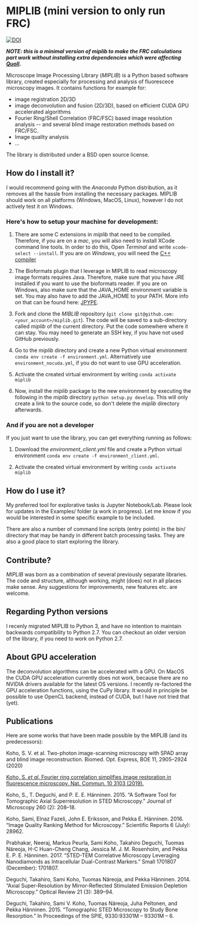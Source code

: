 # MIPLIB (mini version to only run FRC)
[![DOI](https://zenodo.org/badge/162555135.svg)](https://zenodo.org/badge/latestdoi/162555135)

***NOTE: this is a minimal version of miplib to make the FRC calculations part work without installing extra dependencies which were affecting [Quoll](https://github.com/rosalindfranklininstitute/quoll).***

Microscope Image Processing Library (*MIPLIB*) is a Python based software library, created especially for processing and analysis of fluorescece microscopy images. It contains functions for example for:

- image registration 2D/3D
- image deconvolution and fusion (2D/3D), based on efficient CUDA GPU accelerated algorithms
- Fourier Ring/Shell Correlation (FRC/FSC) based image resolution analysis -- and several blind image restoration methods based on FRC/FSC.
- Image quality analysis
- ...

The library is distributed under a BSD open source license.

## How do I install it?

I would recommend going with the *Anaconda* Python distribution, as it removes all the hassle from installing the necessary packages. MIPLIB should work on all platforms (Windows, MacOS, Linux), however I do not actively test it on Windows. 


### Here's how to setup your machine for development:

  1. There are some C extensions in *miplib* that need to be compiled. Therefore, if you are on a *mac*, you will also need to install XCode command line tools. In order to do this, Open *Terminal* and write `xcode-select --install`. If you are on *Windows*, you will need the [C++ compiler](https://wiki.python.org/moin/WindowsCompilers)

  2. The Bioformats plugin that I leverage in MIPLIB to read microscopy image formats requires Java. Therefore, make sure that you have JRE installed if you want to use the bioformats reader.  If you are on Windows, also make sure that the JAVA_HOME environment variable is set. You may also have to add the JAVA_HOME to your PATH. More info on that can be found here: [JPYPE](https://jpype.readthedocs.io/en/latest/install.html). 

3. Fork and clone the *MIBLIB* repository (`git clone git@github.com:<your_account>/miplib.git`). The code will be saved to a sub-directory called *miplib* of the current directory. Put the code somewhere where it can stay. You may need to generate an SSH key, if you have not used GitHub previously.

4. Go to the *miplib* directory and create a new Python virtual environment `conda env create -f environment.yml`. Alternatively use `environment_nocuda.yml`, if you do not want to use GPU acceleration. 

5. Activate the created virtual environment by writing `conda activate miplib`

6. Now, install the *miplib* package to the new environment by executing the following in the *miplib* directory `python setup.py develop`. This will only create a link to the source code, so don't delete the *miplib* directory afterwards. 

### And if you are not a developer

If you just want to use the library, you can get everything running as follows:

1. Download the *environment_client.yml* file and create a Python virtual environment `conda env create -f environment_client.yml`. 

2. Activate the created virtual environment by writing `conda activate miplib`

## How do I use it?

My preferred tool for explorative tasks is Jupyter Notebook/Lab. Please look for updates in the Examples/ folder (a work in progress). Let me know if you would be interested in some specific example to be included. 

There are also a number of command line scripts (entry points) in the bin/ directory that may be handy in different batch processing tasks. They are also a good place to start exploring the library.

## Contribute?

*MIPLIB* was born as a combination of several previously separate libraries. The code and structure, although working, might (does) not in all places make sense. Any suggestions for improvements, new features etc. are welcome. 

## Regarding Python versions

I recenly migrated MIPLIB to Python 3, and have no intention to maintain backwards compatibility to Python 2.7. You can checkout an older version of the library, if you need to work on Python 2.7.

## About GPU acceleration

The deconvolution algorithms can be accelerated with a GPU. On MacOS the CUDA GPU acceleration currently does not work, because there are no NVIDIA drivers available for the latest OS versions. I recently re-factored the GPU acceleration functions, using the CuPy library. It would in principle be possible to use OpenCL backend, instead of CUDA, but I have not tried that (yet).

## Publications

Here are some works that have been made possible by the MIPLIB (and its predecessors):

Koho, S. V. et al. Two-photon image-scanning microscopy with SPAD array and blind image reconstruction. Biomed. Opt. Express, BOE 11, 2905–2924 (2020)

[Koho, S. *et al.* Fourier ring correlation simplifies image restoration in fluorescence microscopy. Nat. Commun. 10 3103 (2019).](https://doi.org/10.1038/s41467-019-11024-z)

Koho, S., T. Deguchi, and P. E. E. Hänninen. 2015. “A Software Tool for Tomographic Axial Superresolution in STED Microscopy.” Journal of Microscopy 260 (2): 208–18.

Koho, Sami, Elnaz Fazeli, John E. Eriksson, and Pekka E. Hänninen. 2016. “Image Quality Ranking Method for Microscopy.” Scientific Reports 6 (July): 28962.

Prabhakar, Neeraj, Markus Peurla, Sami Koho, Takahiro Deguchi, Tuomas Näreoja, H-C Huan-Cheng Chang, Jessica M. J. M. Rosenholm, and Pekka E. P. E. Hänninen. 2017. “STED-TEM Correlative Microscopy Leveraging Nanodiamonds as Intracellular Dual-Contrast Markers.” Small  1701807 (December): 1701807.

Deguchi, Takahiro, Sami Koho, Tuomas Näreoja, and Pekka Hänninen. 2014. “Axial Super-Resolution by Mirror-Reflected Stimulated Emission Depletion Microscopy.” Optical Review 21 (3): 389–94.

Deguchi, Takahiro, Sami V. Koho, Tuomas Näreoja, Juha Peltonen, and Pekka Hänninen. 2015. “Tomographic STED Microscopy to Study Bone Resorption.” In Proceedings of the SPIE, 9330:93301M – 93301M – 6.

